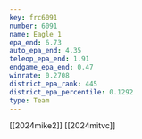 ```yaml
---
key: frc6091
number: 6091
name: Eagle 1
epa_end: 6.73
auto_epa_end: 4.35
teleop_epa_end: 1.91
endgame_epa_end: 0.47
winrate: 0.2708
district_epa_rank: 445
district_epa_percentile: 0.1292
type: Team
---
```

[[2024mike2]]
[[2024mitvc]]
